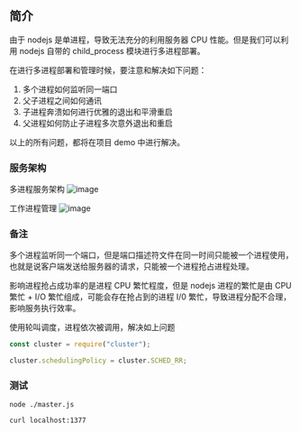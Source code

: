 ## 简介

由于 nodejs 是单进程，导致无法充分的利用服务器 CPU 性能。但是我们可以利用 nodejs 自带的 child_process 模块进行多进程部署。

在进行多进程部署和管理时候，要注意和解决如下问题：

1. 多个进程如何监听同一端口
2. 父子进程之间如何通讯
3. 子进程奔溃如何进行优雅的退出和平滑重启
4. 父进程如何防止子进程多次意外退出和重启

以上的所有问题，都将在项目 demo 中进行解决。

### 服务架构
多进程服务架构
![image](http://zmscode.cn/mdImages/multi-process2.png)

工作进程管理
![image](http://zmscode.cn/mdImages/multi-process.jpg)

### 备注

多个进程监听同一个端口，但是端口描述符文件在同一时间只能被一个进程使用，也就是说客户端发送给服务器的请求，只能被一个进程抢占进程处理。

影响进程抢占成功率的是进程 CPU 繁忙程度，但是 nodejs 进程的繁忙是由 CPU 繁忙 + I/O 繁忙组成，可能会存在抢占到的进程 I/0 繁忙，导致进程分配不合理，影响服务执行效率。

使用轮叫调度，进程依次被调用，解决如上问题

```js
const cluster = require("cluster");

cluster.schedulingPolicy = cluster.SCHED_RR;
```

### 测试

```shell
node ./master.js

curl localhost:1377
```

